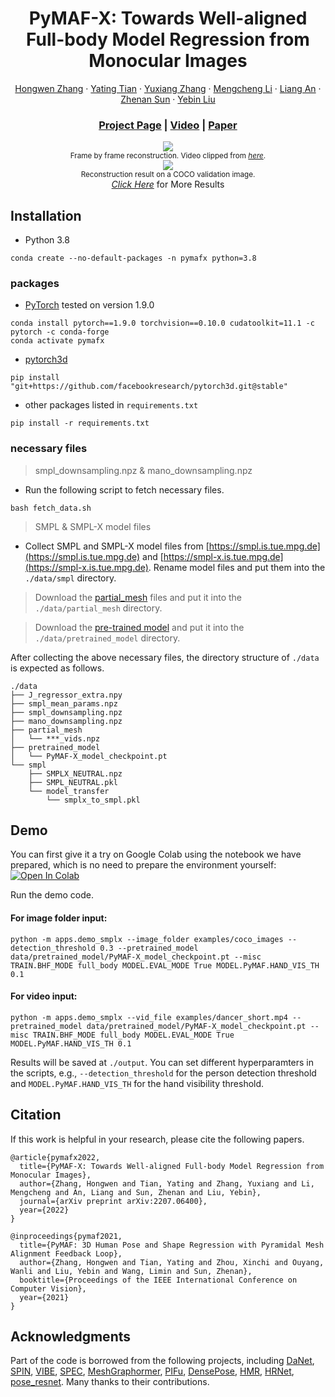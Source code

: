 <div align="center">

# PyMAF-X: Towards Well-aligned Full-body Model Regression from Monocular Images

[Hongwen Zhang](https://github.com/HongwenZhang) · [Yating Tian](https://github.com/tinatiansjz) · [Yuxiang Zhang](https://zhangyux15.github.io) · [Mengcheng Li](https://github.com/Dw1010) · [Liang An](https://anl13.github.io) · [Zhenan Sun](http://www.cbsr.ia.ac.cn/users/znsun) · [Yebin Liu](https://www.liuyebin.com)

### [Project Page](https://www.liuyebin.com/pymaf-x) | [Video](https://www.bilibili.com/video/BV1pN4y1T7dY) | [Paper](https://arxiv.org/abs/2207.06400)

</div>

<p align="center">
    <img src="https://hongwenzhang.github.io/pymaf-x/files/dance_demo.gif">
    <br>
    <sup>Frame by frame reconstruction. Video clipped from <a href="https://www.youtube.com/watch?v=Ltt4dkRkSG0" target="_blank"><i>here</i></a>.</sup>
    <br>
    <img src="https://hongwenzhang.github.io/pymaf-x/files/img_demo.png">
    <br>
    <sup>Reconstruction result on a COCO validation image.</sup>
    <br>
    <a href="https://www.liuyebin.com/pymaf-x" target="_blank"><i>Click Here</i></a> for More Results
</p>

## Installation

- Python 3.8

```
conda create --no-default-packages -n pymafx python=3.8
```

### packages

- [PyTorch](https://www.pytorch.org) tested on version 1.9.0
```
conda install pytorch==1.9.0 torchvision==0.10.0 cudatoolkit=11.1 -c pytorch -c conda-forge
conda activate pymafx
```

- [pytorch3d](https://github.com/facebookresearch/pytorch3d/blob/main/INSTALL.md)
```
pip install "git+https://github.com/facebookresearch/pytorch3d.git@stable"
```

- other packages listed in `requirements.txt`
```
pip install -r requirements.txt
```

### necessary files

> smpl_downsampling.npz & mano_downsampling.npz

- Run the following script to fetch necessary files.

```
bash fetch_data.sh
```
> SMPL & SMPL-X model files

- Collect SMPL and SMPL-X model files from [https://smpl.is.tue.mpg.de](https://smpl.is.tue.mpg.de) and [https://smpl-x.is.tue.mpg.de](https://smpl-x.is.tue.mpg.de). Rename model files and put them into the `./data/smpl` directory.

> Download the [partial_mesh](https://cloud.tsinghua.edu.cn/d/3bc20811a93b488b99a9) files and put it into the `./data/partial_mesh` directory.

> Download the [pre-trained model](https://cloud.tsinghua.edu.cn/d/3bc20811a93b488b99a9) and put it into the `./data/pretrained_model` directory.

After collecting the above necessary files, the directory structure of `./data` is expected as follows.  
```
./data
├── J_regressor_extra.npy
├── smpl_mean_params.npz
├── smpl_downsampling.npz
├── mano_downsampling.npz
├── partial_mesh
│   └── ***_vids.npz
├── pretrained_model
│   └── PyMAF-X_model_checkpoint.pt
└── smpl
    ├── SMPLX_NEUTRAL.npz
    ├── SMPL_NEUTRAL.pkl
    └── model_transfer
        └── smplx_to_smpl.pkl
```

## Demo

You can first give it a try on Google Colab using the notebook we have prepared, which is no need to prepare the environment yourself: [![Open In Colab](https://colab.research.google.com/assets/colab-badge.svg)](https://colab.research.google.com/drive/13Iytx1Hb0ZryEwbJdpXBW9ggDxs2Y-tL?usp=sharing)

Run the demo code.

#### For image folder input:

```
python -m apps.demo_smplx --image_folder examples/coco_images --detection_threshold 0.3 --pretrained_model data/pretrained_model/PyMAF-X_model_checkpoint.pt --misc TRAIN.BHF_MODE full_body MODEL.EVAL_MODE True MODEL.PyMAF.HAND_VIS_TH 0.1
```
#### For video input:
```
python -m apps.demo_smplx --vid_file examples/dancer_short.mp4 --pretrained_model data/pretrained_model/PyMAF-X_model_checkpoint.pt --misc TRAIN.BHF_MODE full_body MODEL.EVAL_MODE True MODEL.PyMAF.HAND_VIS_TH 0.1
```

Results will be saved at `./output`. You can set different hyperparamters in the scripts, e.g., `--detection_threshold` for the person detection threshold and `MODEL.PyMAF.HAND_VIS_TH` for the hand visibility threshold.

## Citation
If this work is helpful in your research, please cite the following papers.
```
@article{pymafx2022,
  title={PyMAF-X: Towards Well-aligned Full-body Model Regression from Monocular Images},
  author={Zhang, Hongwen and Tian, Yating and Zhang, Yuxiang and Li, Mengcheng and An, Liang and Sun, Zhenan and Liu, Yebin},
  journal={arXiv preprint arXiv:2207.06400},
  year={2022}
}

@inproceedings{pymaf2021,
  title={PyMAF: 3D Human Pose and Shape Regression with Pyramidal Mesh Alignment Feedback Loop},
  author={Zhang, Hongwen and Tian, Yating and Zhou, Xinchi and Ouyang, Wanli and Liu, Yebin and Wang, Limin and Sun, Zhenan},
  booktitle={Proceedings of the IEEE International Conference on Computer Vision},
  year={2021}
}
```

## Acknowledgments

Part of the code is borrowed from the following projects, including [DaNet](https://github.com/HongwenZhang/DaNet-3DHumanReconstruction), [SPIN](https://github.com/nkolot/SPIN), [VIBE](https://github.com/mkocabas/VIBE), [SPEC](https://github.com/mkocabas/SPEC), [MeshGraphormer](https://github.com/microsoft/MeshGraphormer), [PIFu](https://github.com/shunsukesaito/PIFu), [DensePose](https://github.com/facebookresearch/DensePose), [HMR](https://github.com/akanazawa/hmr), [HRNet](https://github.com/leoxiaobin/deep-high-resolution-net.pytorch), [pose_resnet](https://github.com/Microsoft/human-pose-estimation.pytorch). Many thanks to their contributions.
